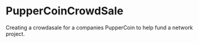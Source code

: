 # PupperCoinCrowdSale
Creating a crowdasale for a companies PupperCoin to help fund a network project. 
